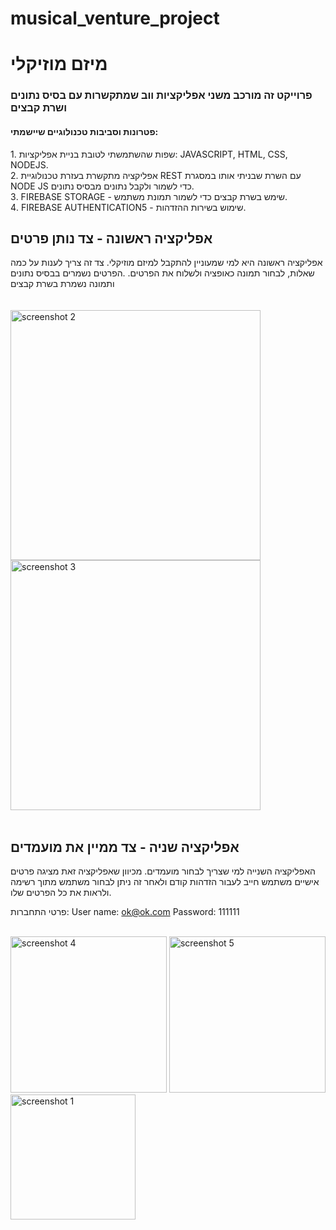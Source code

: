 # musical_venture_project

<h1>
מיזם מוזיקלי
</h1>

<h3>
פרוייקט זה מורכב משני אפליקציות ווב שמתקשרות עם בסיס נתונים ושרת קבצים
</h3>
<h4>
פטרונות וסביבות טכנולוגיים שיישמתי:
</h4>
<p>
1. שפות שהשתמשתי לטובת בניית אפליקציות: JAVASCRIPT, HTML, CSS, NODEJS.<br>
2. אפליקציה מתקשרת בעזרת טכנולוגיית REST עם השרת שבניתי אותו במסגרת NODE JS כדי לשמור ולקבל נתונים מבסיס נתונים.<br>
3. FIREBASE STORAGE - שימש בשרת קבצים כדי לשמור תמונת משתמש.<br>
4. FIREBASE AUTHENTICATION5 - שימוש בשירות ההזדהות.
 </p>
 
 <h2>
אפליקציה ראשונה - צד נותן פרטים
</h2>
<div>
אפליקציה ראשונה היא למי שמעוניין להתקבל למיזם מוזיקלי.
צד זה צריך לענות על כמה שאלות, לבחור תמונה כאופציה ולשלוח את הפרטים.
.הפרטים נשמרים בבסיס נתונים ותמונה נשמרת בשרת קבצים
</div>
<br><br>
<div>
<img src="https://user-images.githubusercontent.com/16803977/201473723-c8e4fea2-fa92-44d7-a079-3a22c9a5d5af.png" width="400" title="screenshot 2">
<img src="https://user-images.githubusercontent.com/16803977/201473725-0e281d6e-c1be-440a-8153-dfc6b781cfad.png" width="400" title="screenshot 3">
</div>
<br>
 <h2>
אפליקציה שניה - צד ממיין את מועמדים 
</h2>

האפליקציה השנייה למי שצריך לבחור מועמדים.
מכיוון שאפליקציה זאת מציגה פרטים אישיים משתמש חייב לעבור הזדהות קודם ולאחר זה ניתן לבחור משתמש מתוך רשימה ולראות את כל הפרטים שלו.


פרטי התחברות:
User name: ok@ok.com
Password: 111111
<br><br>
<div>
<img src="https://user-images.githubusercontent.com/16803977/201473729-28f52f52-ff08-41b9-8ab7-9ee7fbd57b51.png" width="250" title="screenshot 4">
<img src="https://user-images.githubusercontent.com/16803977/201473730-48c0dba3-9e89-4d7f-9f9b-c8bcc7efbd69.png" width="250" title="screenshot 5">
<img src="https://user-images.githubusercontent.com/16803977/201473727-7bf45233-9144-4cb7-b3b7-1f40297d6a89.png" width="200" title="screenshot 1">
</div>
